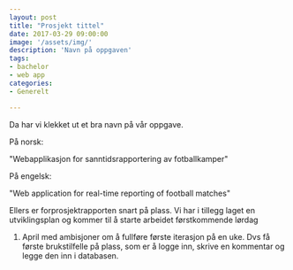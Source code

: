 ```yaml
---
layout: post
title: "Prosjekt tittel"
date: 2017-03-29 09:00:00
image: '/assets/img/'
description: 'Navn på oppgaven'
tags: 
- bachelor
- web app
categories:
- Generelt

---
```


Da har vi klekket ut et bra navn på vår oppgave. 

	
På norsk:

"Webapplikasjon for sanntidsrapportering av fotballkamper"

 

På engelsk:

"Web application for real-time reporting of football matches"

Ellers er forprosjektrapporten snart på plass. Vi har i tillegg laget en utviklingsplan og kommer til å starte arbeidet førstkommende lørdag 
1. April med ambisjoner om å fullføre første iterasjon på en uke. Dvs få første brukstilfelle på plass, som er å logge inn, skrive en kommentar og legge den inn i databasen. 
